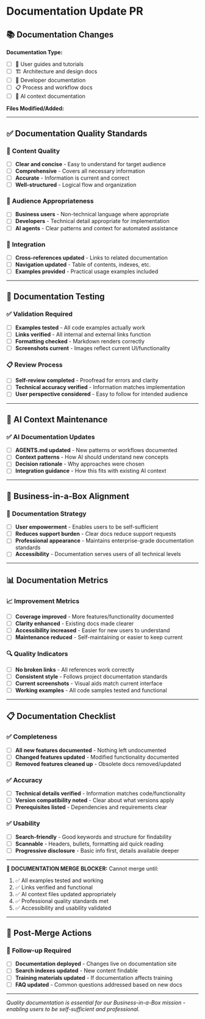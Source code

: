 # Documentation Update PR

## 📚 Documentation Changes
<!-- Describe what documentation is being added or updated -->

**Documentation Type:**
- [ ] 📖 User guides and tutorials
- [ ] 🏗️ Architecture and design docs
- [ ] 🔧 Developer documentation
- [ ] 📋 Process and workflow docs
- [ ] 🤖 AI context documentation

**Files Modified/Added:**
<!-- List all documentation files changed -->

---

## ✅ Documentation Quality Standards

### 📖 **Content Quality**
- [ ] **Clear and concise** - Easy to understand for target audience
- [ ] **Comprehensive** - Covers all necessary information
- [ ] **Accurate** - Information is current and correct
- [ ] **Well-structured** - Logical flow and organization

### 🎯 **Audience Appropriateness**
- [ ] **Business users** - Non-technical language where appropriate
- [ ] **Developers** - Technical detail appropriate for implementation
- [ ] **AI agents** - Clear patterns and context for automated assistance

### 🔗 **Integration**
- [ ] **Cross-references updated** - Links to related documentation
- [ ] **Navigation updated** - Table of contents, indexes, etc.
- [ ] **Examples provided** - Practical usage examples included

---

## 🧪 Documentation Testing

### ✅ **Validation Required**
- [ ] **Examples tested** - All code examples actually work
- [ ] **Links verified** - All internal and external links function
- [ ] **Formatting checked** - Markdown renders correctly
- [ ] **Screenshots current** - Images reflect current UI/functionality

### 📋 **Review Process**
- [ ] **Self-review completed** - Proofread for errors and clarity
- [ ] **Technical accuracy verified** - Information matches implementation
- [ ] **User perspective considered** - Easy to follow for intended audience

---

## 🤖 AI Context Maintenance

### ✅ **AI Documentation Updates**
- [ ] **AGENTS.md updated** - New patterns or workflows documented
- [ ] **Context patterns** - How AI should understand new concepts
- [ ] **Decision rationale** - Why approaches were chosen
- [ ] **Integration guidance** - How this fits with existing AI context

---

## 🚀 Business-in-a-Box Alignment

### 🎯 **Documentation Strategy**
- [ ] **User empowerment** - Enables users to be self-sufficient
- [ ] **Reduces support burden** - Clear docs reduce support requests
- [ ] **Professional appearance** - Maintains enterprise-grade documentation standards
- [ ] **Accessibility** - Documentation serves users of all technical levels

---

## 📊 Documentation Metrics

### 📈 **Improvement Metrics**
- [ ] **Coverage improved** - More features/functionality documented
- [ ] **Clarity enhanced** - Existing docs made clearer
- [ ] **Accessibility increased** - Easier for new users to understand
- [ ] **Maintenance reduced** - Self-maintaining or easier to keep current

### 🔍 **Quality Indicators**
- [ ] **No broken links** - All references work correctly
- [ ] **Consistent style** - Follows project documentation standards
- [ ] **Current screenshots** - Visual aids match current interface
- [ ] **Working examples** - All code samples tested and functional

---

## 📋 Documentation Checklist

### ✅ **Completeness**
- [ ] **All new features documented** - Nothing left undocumented
- [ ] **Changed features updated** - Modified functionality documented
- [ ] **Removed features cleaned up** - Obsolete docs removed/updated

### ✅ **Accuracy**
- [ ] **Technical details verified** - Information matches code/functionality
- [ ] **Version compatibility noted** - Clear about what versions apply
- [ ] **Prerequisites listed** - Dependencies and requirements clear

### ✅ **Usability**
- [ ] **Search-friendly** - Good keywords and structure for findability
- [ ] **Scannable** - Headers, bullets, formatting aid quick reading
- [ ] **Progressive disclosure** - Basic info first, details available deeper

---

**🚫 DOCUMENTATION MERGE BLOCKER:** Cannot merge until:
1. ✅ All examples tested and working
2. ✅ Links verified and functional  
3. ✅ AI context files updated appropriately
4. ✅ Professional quality standards met
5. ✅ Accessibility and usability validated

---

## 📝 Post-Merge Actions

### 🔄 **Follow-up Required**
- [ ] **Documentation deployed** - Changes live on documentation site
- [ ] **Search indexes updated** - New content findable
- [ ] **Training materials updated** - If documentation affects training
- [ ] **FAQ updated** - Common questions addressed based on new docs

---

*Quality documentation is essential for our Business-in-a-Box mission - enabling users to be self-sufficient and professional.*